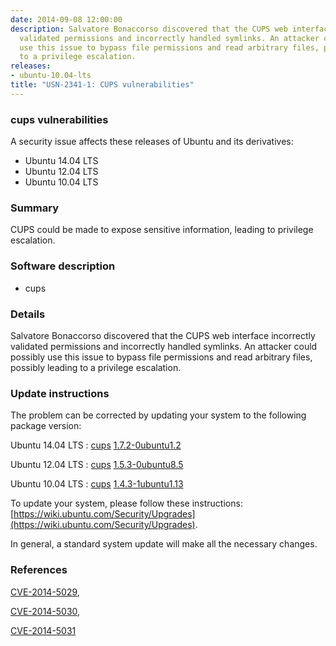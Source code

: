 ```yaml
---
date: 2014-09-08 12:00:00
description: Salvatore Bonaccorso discovered that the CUPS web interface incorrectly
  validated permissions and incorrectly handled symlinks. An attacker could possibly
  use this issue to bypass file permissions and read arbitrary files, possibly leading
  to a privilege escalation.
releases:
- ubuntu-10.04-lts
title: "USN-2341-1: CUPS vulnerabilities"
---
```


### cups vulnerabilities

A security issue affects these releases of Ubuntu and its derivatives:

* Ubuntu 14.04 LTS
* Ubuntu 12.04 LTS
* Ubuntu 10.04 LTS

### Summary

CUPS could be made to expose sensitive information, leading to privilege escalation.

### Software description

* cups 

### Details

Salvatore Bonaccorso discovered that the CUPS web interface incorrectly validated permissions and incorrectly handled symlinks. An attacker could possibly use this issue to bypass file permissions and read arbitrary files, possibly leading to a privilege escalation. 

### Update instructions

The problem can be corrected by updating your system to the following package version:

Ubuntu 14.04 LTS
 : [cups](https://launchpad.net/ubuntu/+source/cups) <span> [1.7.2-0ubuntu1.2](https://launchpad.net/ubuntu/+source/cups/1.7.2-0ubuntu1.2) </span> 

Ubuntu 12.04 LTS
 : [cups](https://launchpad.net/ubuntu/+source/cups) <span> [1.5.3-0ubuntu8.5](https://launchpad.net/ubuntu/+source/cups/1.5.3-0ubuntu8.5) </span> 

Ubuntu 10.04 LTS
 : [cups](https://launchpad.net/ubuntu/+source/cups) <span> [1.4.3-1ubuntu1.13](https://launchpad.net/ubuntu/+source/cups/1.4.3-1ubuntu1.13) </span> 

To update your system, please follow these instructions: [https://wiki.ubuntu.com/Security/Upgrades](https://wiki.ubuntu.com/Security/Upgrades).

In general, a standard system update will make all the necessary changes. 

### References

 [CVE-2014-5029](http://people.ubuntu.com/~ubuntu-security/cve/CVE-2014-5029), 

 [CVE-2014-5030](http://people.ubuntu.com/~ubuntu-security/cve/CVE-2014-5030), 

 [CVE-2014-5031](http://people.ubuntu.com/~ubuntu-security/cve/CVE-2014-5031)
